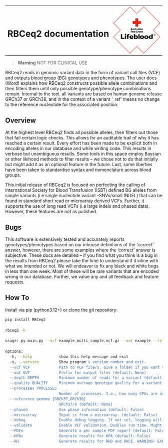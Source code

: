 <table>
  <tr>
    <td>
      <h1>RBCeq2 documentation</h1>
    </td>
    <td align="right">
      <img src="images/Lifeblood-R_Primary_Keyline_RGB.jpg" alt="Lifeblood Logo" width="150">
    </td>
  </tr>
</table>


> **Warning**
> NOT FOR CLINICAL USE

RBCeq2 reads in genomic variant data in the form of variant call files (VCF) and outputs blood group (BG) genotypes and phenotypes. The user docs (Word) explains how RBCeq2 constructs possible allele combinations and then filters them until only possible genotype/phenotype combinations remain. Internal to the tool, all variants are based on human genome release GRCh37 or GRCh38, and in the context of a variant ‘_ref’ means no change to the reference nucleotide for the associated position.

## Overview

At the highest level RBCeq2 finds all possible alleles, then filters out those that fail certain logic checks. This allows for an auditable trail of why it has reached a certain result. Every effort has been made to be explicit both in encoding alleles in our database and while writing code. This results in verbose but unambiguous results. Some tools in this space employ Baysian or other likihood methods to filter results – we chose not to do that initially but might add it as an optional feature in the future. Last, some liberties have been taken to standardise syntax and nomenclature across blood groups.

This initial release of RBCeq2 is focused on perfecting the calling of International Society for Blood Transfusion (ISBT) defined BG alleles from simple variants (i.e single nucleotide variant -SNVs/small INDEL) that can be found in standard short read or microarray derived VCFs. Further, it supports the use of long read VCFs (i.e large indels and phased data). However, these features are not as polished.

## Bugs

This software is extensively tested and accurately reports genotypes/phenotypes based on our inhouse definitions of the ‘correct’ answer, however, there are some examples where the ‘correct’ answer is subjective. These docs are detailed – if you find what you think is a bug in the results from RBCeq2 please take the time to understand if it inline with what we intended or not. We will endeavor to fix any black and white bugs in less than one week. Most of these will be rare variants that are encoded wrong in our database. Further, we value any and all feedback and feature requests.

## How To

Install via pip (python3.12+) or clone the git repository:

```bash
pip install RBCeq2

rbceq2 -h

usage: py main.py --vcf example_multi_sample.vcf.gz --out example --reference_genome GRCh37

options:
  -h, --help            show this help message and exit
  -v, --version         Show program's version number and exit.
  --vcf VCF             Path to VCF file/s. Give a folder if you want to pass multiple separate files (file names must end in .vcf or .vcf.gz), or alternatively give a file if using a multi-sample VCF. (default: None)
  --out OUT             Prefix for output files (default: None)
  --depth DEPTH         Minimum number of reads for a variant (default: 10)
  --quality QUALITY     Minimum average genotype quality for a variant (default: 10)
  --processes PROCESSES
                        Number of processes. I.e., how many CPUs are available? ~1GB RAM required per process (default: 1)
  --reference_genome {GRCh37,GRCh38}
                        GRCh37/8 (default: None)
  --phased              Use phase information (default: False)
  --microarray          Input is from a microarray. (default: False)
  --debug               Enable debug logging. If not set, logging will be at info level. (default: False)
  --validate            Enable VCF validation. Doubles run time. Might help you identify input issues (default: False)
  --PDFs                Generate a per sample PDF report (default: False)
  --HPAs                Generate results for HPA (default: False)
  --RH                  Generate results for RHD and RHCE. WARNING! EXPERIMENTAL! Based on SNV and small indel

